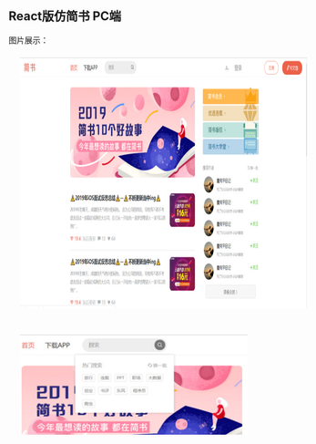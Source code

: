 
## React版仿简书 PC端

图片展示：
<img src="https://github.com/zoyoy1203/jianshu/blob/master/others/%E9%A6%96%E9%A1%B5.jpg" width="960" height="440" hspace="20" vspace="20"/>
<img src="https://github.com/zoyoy1203/jianshu/blob/master/others/%E6%90%9C%E7%B4%A2%E6%A1%86.jpg" width="400" height="180" hspace="20" vspace="20"/>